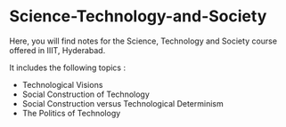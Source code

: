 # Science-Technology-and-Society

Here, you will find notes for the Science, Technology and Society course offered in IIIT, Hyderabad. 

It includes the following topics :
- Technological Visions 
- Social Construction of Technology 
- Social Construction versus Technological Determinism 
- The Politics of Technology 
